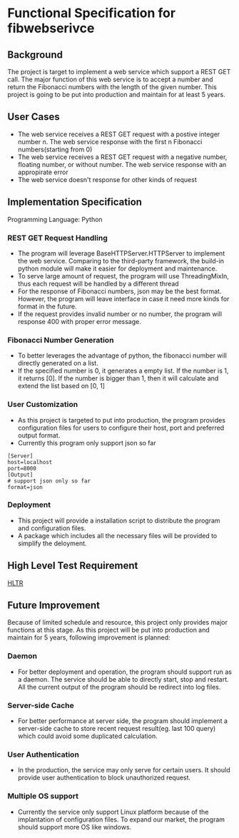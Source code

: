 # Functional Specification for fibwebserivce
## Background
The project is target to implement a web service which support a REST GET call. The major function of this web service is to accept a number and return the Fibonacci numbers with the length of the given number. This project is going to be put into production and maintain for at least 5 years.
## User Cases
* The web service receives a REST GET request with a postive integer number n. The web service response with the first n Fibonacci numbers(starting from 0)
*  The web service receives a REST GET request with a negative number, floating number, or without number. The web service response with an appropirate error
*  The web service doesn't response for other kinds of request

## Implementation Specification
Programming Language: Python
### REST GET Request Handling
* The program will leverage BaseHTTPServer.HTTPServer to implement the web service. Comparing to the third-party framework, the build-in python module will make it easier for deployment and maintenance.
* To serve large amount of request, the program will use ThreadingMixIn, thus each request will be handled by a different thread
* For the response of Fibonacci numbers, json may be the best format. However, the program will leave interface in case it need more kinds for format in the future.
* If the request provides invalid number or no number, the program will response 400 with proper error message.

### Fibonacci Number Generation
* To better leverages the advantage of python, the fibonacci number will directly generated on a list.
* If the specified number is 0, it generates a empty list. If the number is 1, it returns [0]. If the number is bigger than 1, then it will calculate and extend the list based on [0, 1]

### User Customization
* As this project is targeted to put into production, the program provides configuration files for users to configure their host, port and preferred output format.
* Currently this program only support json so far
```
[Server]
host=localhost
port=8000
[Output]
# support json only so far
format=json
```
### Deployment
* This project will provide a installation script to distribute the program and configuration files.
* A package which includes all the necessary files will be provided to simplify the deloyment.

## High Level Test Requirement
[HLTR](HLTR.md)

## Future Improvement
Because of limited schedule and resource, this project only provides major functions at this stage. As this project will be put into production and maintain for 5 years, following improvement is planned:

### Daemon
* For better deployment and operation, the program should support run as a daemon. The service should be able to directly start, stop and restart. All the current output of the program should be redirect into log files.

### Server-side Cache
* For better performance at server side, the program should implement a server-side cache to store recent request result(eg. last 100 query) which could avoid some duplicated calculation.

### User Authentication
* In the production, the service may only serve for certain users. It should provide user authentication to block unauthorized request.

### Multiple OS support
* Currently the service only support Linux platform because of the implantation of configuration files. To expand our market, the program should support more OS like windows.
